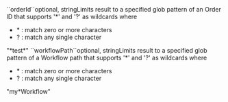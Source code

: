<tr><td>``orderId``</td><td>optional, string</td><td>Limits result to a specified glob pattern of an Order ID 
that supports '&#42;' and '?' as wildcards where
<ul>
  <li> &#42; : match zero or more characters</li>
  <li> ? : match any single character</li>
</ul></td><td>"&#42;test&#42;"</td><td></td></tr>
<tr><td>``workflowPath``</td><td>optional, string</td><td>Limits result to a specified glob pattern of a Workflow path 
that supports '&#42;' and '?' as wildcards where
<ul>
  <li> &#42; : match zero or more characters</li>
  <li> ? : match any single character</li>
</ul></td><td>"my&#42;Workflow"</td><td></td></tr>
